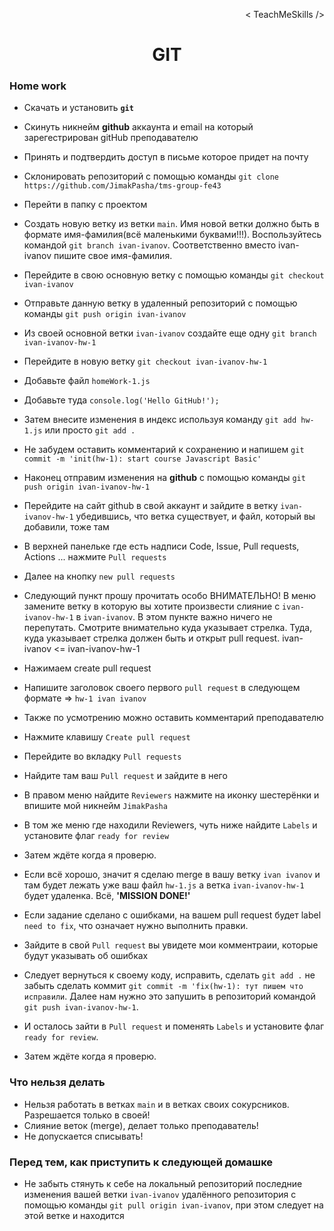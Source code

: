 <p align='right'>< TeachMeSkills /></p>
<h1 align='center'>GIT</h1>

### Home work

+ Скачать и установить **`git`**
+ Скинуть никнейм **github** аккаунта и email на который зарегестрирован gitHub преподавателю
+ Принять и подтвердить доступ в письме которое придет на почту
+ Склонировать репозиторий с помощью команды `git clone https://github.com/JimakPasha/tms-group-fe43`
+ Перейти в папку с проектом
+ Создать новую ветку из ветки `main`. Имя новой ветки должно быть в формате имя-фамилия(всё маленькими буквами!!!). Воспользуйтесь командой `git branch ivan-ivanov`. Соответственно вместо ivan-ivanov пишите свое имя-фамилия.
+ Перейдите в свою основную ветку с помощью команды `git checkout ivan-ivanov`
+ Отправьте данную ветку в удаленный репозиторий с помощью команды `git push origin ivan-ivanov`
+ Из своей основной ветки `ivan-ivanov` создайте еще одну `git branch ivan-ivanov-hw-1`
+ Перейдите в новую ветку `git checkout ivan-ivanov-hw-1`
+ Добавьте файл `homeWork-1.js`
+ Добавьте туда `console.log('Hello GitHub!');`
+ Затем внесите изменения в индекс используя команду `git add hw-1.js` или просто `git add .`
+ Не забудем оставить комментарий к сохранению и напишем `git commit -m 'init(hw-1): start course Javascript Basic'`
+ Наконец отправим изменения на **github** с помощью команды `git push origin ivan-ivanov-hw-1`

+ Перейдите на сайт github в свой аккаунт и зайдите в ветку `ivan-ivanov-hw-1` убедившись, что ветка существует, и файл, который вы добавили, тоже там
+ В верхней панельке где есть надписи Code, Issue, Pull requests, Actions ... нажмите  `Pull requests`
+ Далее на кнопку `new pull requests`
+ Следующий пункт прошу прочитать особо ВНИМАТЕЛЬНО! В меню замените ветку в которую вы хотите произвести слияние с `ivan-ivanov-hw-1` в `ivan-ivanov`. В этом пункте важно ничего не перепутать. Смотрите внимательно куда указывает стрелка. Туда, куда указывает стрелка должен быть и открыт pull request. ivan-ivanov <= ivan-ivanov-hw-1
+ Нажимаем create pull request
+ Напишите заголовок своего первого `pull request` в следующем формате => `hw-1 ivan ivanov`
+ Также по усмотрению можно оставить комментарий преподавателю
+ Нажмите клавишу `Create pull request`
+ Перейдите во вкладку `Pull requests`
+ Найдите там ваш `Pull request` и зайдите в него
+ В правом меню найдите `Reviewers` нажмите на иконку шестерёнки и впишите мой никнейм `JimakPasha`
+ В том же меню где находили Reviewers, чуть ниже найдите `Labels` и установите флаг `ready for review`

+ Затем ждёте когда я проверю.
+ Если всё хорошо, значит я сделаю merge в вашу ветку `ivan ivanov` и там будет лежать уже ваш файл `hw-1.js` а ветка `ivan-ivanov-hw-1` будет удаленка. Всё, **'MISSION DONE!'**
+ Если задание сделано с ошибками, на вашем pull request будет label `need to fix`, что означает нужно выполнить правки.
+ Зайдите в свой `Pull request` вы увидете мои комментраии, которые будут указывать об ошибках
+ Следует вернуться к своему коду, исправить, сделать `git add .` не забыть сделать коммит `git commit -m 'fix(hw-1): тут пишем что исправили`. Далее нам нужно это запушить в репозиторий командой `git push ivan-ivanov-hw-1`.
+ И осталось зайти в `Pull request` и поменять `Labels` и установите флаг `ready for review`.
+ Затем ждёте когда я проверю.

### Что нельзя делать
+ Нельзя работать в ветках `main` и в ветках своих сокурсников. Разрешается только в своей!
+ Слияние веток (merge), делает только преподаватель!
+ Не допускается списывать!

### Перед тем, как приступить к следующей домашке
+ Не забыть стянуть к себе на локальный репозиторий последние изменения вашей ветки `ivan-ivanov` удалённого репозитория с помощью команды `git pull origin ivan-ivanov`, при этом следует на этой ветке и находится  